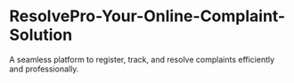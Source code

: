 # ResolvePro-Your-Online-Complaint-Solution
A seamless platform to register, track, and resolve complaints efficiently and professionally.

